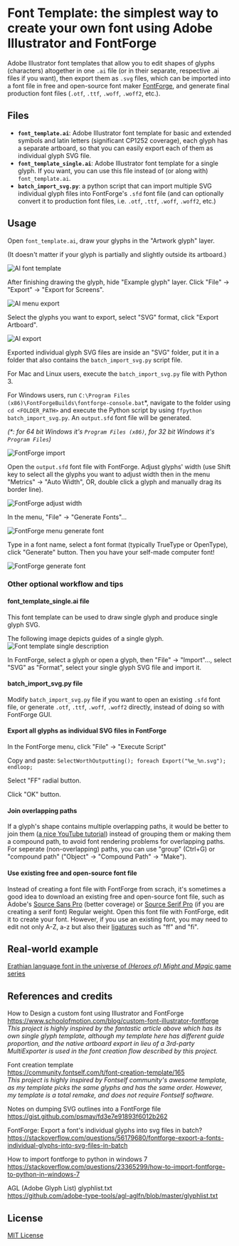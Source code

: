 # Font Template: the simplest way to create your own font using Adobe Illustrator and FontForge

Adobe Illustrator font templates that allow you to edit shapes of glyphs (characters) altogether in one `.ai` file (or in their separate, respective .ai files if you want), then export them as `.svg` files, which can be imported into a font file in free and open-source font maker [FontForge](https://fontforge.org/), and generate final production font files (`.otf`, `.ttf`, `.woff`, `.woff2`, etc.).

## Files

* **`font_template.ai`**: Adobe Illustrator font template for basic and extended symbols and latin letters (significant CP1252 coverage), each glyph has a separate artboard, so that you can easily export each of them as individual glyph SVG file.
* **`font_template_single.ai`**: Adobe Illustrator font template for a single glyph. If you want, you can use this file instead of (or along with) `font_template.ai`.
* **`batch_import_svg.py`**: a python script that can import multiple SVG individual glyph files into FontForge's `.sfd` font file (and can optionally convert it to production font files, i.e. `.otf`, `.ttf`, `.woff`, `.woff2`, etc.)

## Usage

Open `font_template.ai`, draw your glyphs in the "Artwork glyph" layer.

(It doesn't matter if your glyph is partially and slightly outside its artboard.)

![AI font template](https://github.com/tomchen/font-template/blob/master/img/1-ai_font_template.png)

After finishing drawing the glyph, hide "Example glyph" layer. Click "File" -> "Export" -> "Export for Screens".

![AI menu export](https://github.com/tomchen/font-template/blob/master/img/2-ai_menu_export.png)

Select the glyphs you want to export, select "SVG" format, click "Export Artboard".

![AI export](https://github.com/tomchen/font-template/blob/master/img/3-ai_export.png)

Exported individual glyph SVG files are inside an "SVG" folder, put it in a folder that also contains the `batch_import_svg.py` script file.

For Mac and Linux users, execute the `batch_import_svg.py` file with Python 3.

For Windows users, run `C:\Program Files (x86)\FontForgeBuilds\fontforge-console.bat`*, navigate to the folder using `cd <FOLDER_PATH>` and execute the Python script by using `ffpython batch_import_svg.py`. An `output.sfd` font file will be generated.

*(\*: for 64 bit Windows it's `Program Files (x86)`, for 32 bit Windows it's `Program Files`)*

![FontForge import](https://github.com/tomchen/font-template/blob/master/img/4-fontforge_import.png)

Open the `output.sfd` font file with FontForge. Adjust glyphs' width (use Shift key to select all the glyphs you want to adjust width then in the menu "Metrics" -> "Auto Width", OR, double click a glyph and manually drag its border line).

![FontForge adjust width](https://github.com/tomchen/font-template/blob/master/img/5-fontforge_adjust_width.png)

In the menu, "File" -> "Generate Fonts"...

![FontForge menu generate font](https://github.com/tomchen/font-template/blob/master/img/6-fontforge_menu_generate_font.png)

Type in a font name, select a font format (typically TrueType or OpenType), click "Generate" button. Then you have your self-made computer font!

![FontForge generate font](https://github.com/tomchen/font-template/blob/master/img/7-fontforge_generate_font.png)

### Other optional workflow and tips

#### font_template_single.ai file

This font template can be used to draw single glyph and produce single glyph SVG.

The following image depicts guides of a single glyph.
![Font template single description](https://github.com/tomchen/font-template/blob/master/template_desc/font_template_single_description.png)

In FontForge, select a glyph or open a glyph, then "File" -> "Import"..., select "SVG" as "Format", select your single glyph SVG file and import it.

#### batch_import_svg.py file

Modify `batch_import_svg.py` file if you want to open an existing `.sfd` font file, or generate `.otf`, `.ttf`, `.woff`, `.woff2` directly, instead of doing so with FontForge GUI.

#### Export all glyphs as individual SVG files in FontForge

In the FontForge menu, click "File" -> "Execute Script"

Copy and paste: `SelectWorthOutputting(); foreach Export("%e_%n.svg"); endloop;`

Select "FF" radial button.

Click "OK" button.

#### Join overlapping paths

If a glyph's shape contains multiple overlapping paths, it would be better to join them ([a nice YouTube tutorial](https://www.youtube.com/watch?v=ESj0M0l6Rho)) instead of grouping them or making them a compound path, to avoid font rendering problems for overlapping paths. For seperate (non-overlapping) paths, you can use "group" (Ctrl+G) or "compound path" ("Object" -> "Compound Path" -> "Make").

#### Use existing free and open-source font file

Instead of creating a font file with FontForge from scrach, it's sometimes a good idea to download an existing free and open-source font file, such as Adobe's [Source Sans Pro](https://github.com/adobe-fonts/source-sans-pro/tree/release/TTF) (better coverage) or [Source Serif Pro](https://github.com/adobe-fonts/source-serif-pro/tree/release/TTF) (if you are creating a serif font) Regular weight. Open this font file with FontForge, edit it to create your font. However, if you use an existing font, you may need to edit not only A-Z, a-z but also their [ligatures](https://fontforge.org/meta/guide-page-3.html) such as "ff" and "fi".

## Real-world example

[Erathian language font in the universe of *(Heroes of) Might and Magic* game series](https://github.com/might-and-magic/erathian-font)

## References and credits

How to Design a custom font using Illustrator and FontForge  
https://www.schoolofmotion.com/blog/custom-font-illustrator-fontforge  
*This project is highly inspired by the fantastic article above which has its own single glyph template, although my template here has different guide proportion, and the native artboard export in lieu of a 3rd-party MultiExporter is used in the font creation flow described by this project.*

Font creation template  
https://community.fontself.com/t/font-creation-template/165  
*This project is highly inspired by Fontself community's awesome template, as my template picks the same glyphs and has the same order. However, my template is a total remake, and does not require Fontself software.*

Notes on dumping SVG outlines into a FontForge file  
https://gist.github.com/psmay/fd3e7e91893f6012b262

FontForge: Export a font's individual glyphs into svg files in batch?  
https://stackoverflow.com/questions/56179680/fontforge-export-a-fonts-individual-glyphs-into-svg-files-in-batch

How to import fontforge to python in windows 7  
https://stackoverflow.com/questions/23365299/how-to-import-fontforge-to-python-in-windows-7

AGL (Adobe Glyph List) glyphlist.txt  
https://github.com/adobe-type-tools/agl-aglfn/blob/master/glyphlist.txt

## License

[MIT License](https://github.com/tomchen/font-template/blob/master/LICENSE)